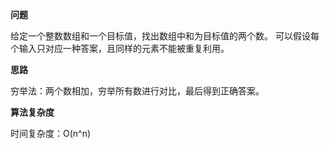 **问题**

给定一个整数数组和一个目标值，找出数组中和为目标值的两个数。
可以假设每个输入只对应一种答案，且同样的元素不能被重复利用。

**思路**

穷举法：两个数相加，穷举所有数进行对比，最后得到正确答案。

**算法复杂度**


时间复杂度：O(n^n)

